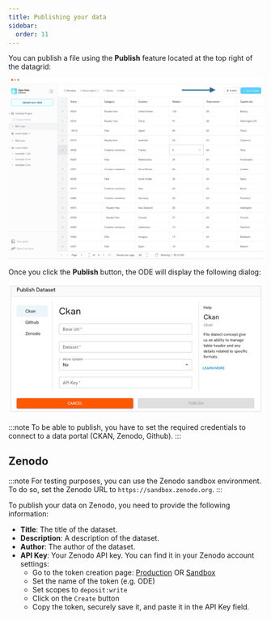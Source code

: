 ```yaml
---
title: Publishing your data
sidebar:
  order: 11
---
```


You can publish a file using the **Publish** feature located at the top right of the datagrid:

![Publish button](./assets/publishing-data/publish-button.png)

Once you click the **Publish** button, the ODE will display the following dialog:

![Publish form](./assets/publishing-data/publish-form.png)

:::note
To be able to publish, you have to set the required credentials to connect to a data portal (CKAN, Zenodo, Github).
:::

## Zenodo

:::note
For testing purposes, you can use the Zenodo sandbox environment. To do so, set the Zenodo URL to `https://sandbox.zenodo.org`.
:::

To publish your data on Zenodo, you need to provide the following information:

- **Title**: The title of the dataset.
- **Description**: A description of the dataset.
- **Author**: The author of the dataset.
- **API Key**: Your Zenodo API key. You can find it in your Zenodo account settings:
  - Go to the token creation page: [Production](https://zenodo.org/account/settings/applications/tokens/new/) OR [Sandbox](https://sandbox.zenodo.org/account/settings/applications/tokens/new/)
  - Set the name of the token (e.g. ODE)
  - Set scopes to `deposit:write`
  - Click on the `Create` button
  - Copy the token, securely save it, and paste it in the API Key field.

